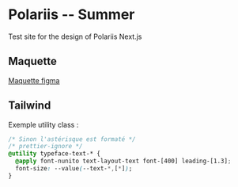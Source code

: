 # Polariis -- Summer

Test site for the design of Polariis Next.js

## Maquette

[Maquette figma](https://www.figma.com/design/Gdlh9aHiu6tSUlq2SNFDqt/Cowork---Coworking-Space-Company--Community-?node-id=0-1&p=f&t=lSPA0RUBrsMAu7JZ-0)

## Tailwind

Exemple utility class :

```css
/* Sinon l'astérisque est formaté */
/* prettier-ignore */
@utility typeface-text-* {
  @apply font-nunito text-layout-text font-[400] leading-[1.3];
  font-size: --value(--text-*,[*]);
}
```

